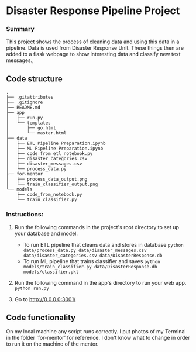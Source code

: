 # Disaster Response Pipeline Project

### Summary
This project shows the process of cleaning data and using this data in a pipeline. Data is used from Disaster Response Unit. These things then are added to a flask webpage to show interesting data and classify new text messages.‚

## Code structure

```plaintext
.
├── .gitattributes
├── .gitignore
├── README.md
├── app
│   ├── run.py
│   └── templates
│       ├── go.html
│       └── master.html
├── data
│   ├── ETL Pipeline Preparation.ipynb
│   ├── ML Pipeline Preparation.ipynb
│   ├── code_from_etl_notebook.py
│   ├── disaster_categories.csv
│   ├── disaster_messages.csv
│   └── process_data.py
├── for-mentor
│   ├── process_data_output.png
│   └── train_classifier_output.png
└── models
    ├── code_from_notebook.py
    └── train_classifier.py
```



### Instructions:
1. Run the following commands in the project's root directory to set up your database and model.

    - To run ETL pipeline that cleans data and stores in database
        `python data/process_data.py data/disaster_messages.csv data/disaster_categories.csv data/DisasterResponse.db`
    - To run ML pipeline that trains classifier and saves
        `python models/train_classifier.py data/DisasterResponse.db models/classifier.pkl`

2. Run the following command in the app's directory to run your web app.
    `python run.py`

3. Go to http://0.0.0.0:3001/

## Code functionality
On my local machine any script runs correctly. I put photos of my Terminal in the folder 'for-mentor' for reference.
I don't know what to change in order to run it on the machine of the mentor.
